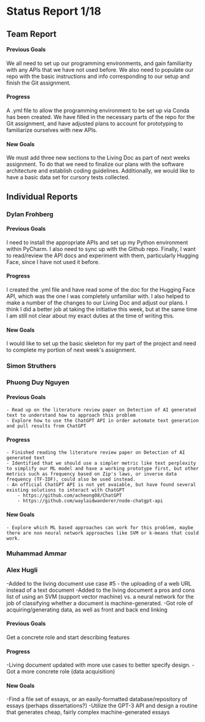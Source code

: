# Status Report 1/18
## Team Report
#### Previous Goals
We all need to set up our programming environments, and gain familiarity with any APIs that we have not used before. We also need to populate our repo with the basic instructions and info corresponding to our setup and finish the Git assignment.
#### Progress
A .yml file to allow the programming environment to be set up via Conda has been created. We have filled in the necessary parts of the repo for the Git assignment, and have adjusted plans to account for prototyping to familiarize ourselves with new APIs.
#### New Goals
We must add three new sections to the Living Doc as part of next weeks assignment. To do that we need to finalize our plans with the software architecture and establish coding guidelines. Additionally, we would like to have a basic data set for cursory tests collected. 

## Individual Reports
### Dylan Frohberg
#### Previous Goals
I need to install the appropriate APIs and set up my Python environment within PyCharm. I also need to sync up with the Github repo. Finally, I want to read/review the API docs and experiment with them, particularly Hugging Face, since I have not used it before.
#### Progress
I created the .yml file and have read some of the doc for the Hugging Face API, which was the one I was completely unfamiliar with. I also helped to make a number of the changes to our Living Doc and adjust our plans. I think I did a better job at taking the initiative this week, but at the same time I am still not clear about my exact duties at the time of writing this.
#### New Goals
I would like to set up the basic skeleton for my part of the project and need to complete my portion of next week's assignment.
### Simon Struthers

### Phuong Duy Nguyen

#### Previous Goals
    - Read up on the literature review paper on Detection of AI generated text to understand how to approach this problem
    - Explore how to use the ChatGPT API in order automate text generation and pull results from ChatGPT

#### Progress
    - Finished reading the literature review paper on Detection of AI generated text
    - Identified that we should use a simpler metric like text perplexity to simplify our ML model and have a working prototype first, but other metrics such as frequency based on Zip's laws, or inverse data frequency (TF-IDF), could also be used instead.
    - An official ChatGPT API is not yet avaiable, but have found several existing solutions to interact with ChatGPT
        - https://github.com/acheong08/ChatGPT
        - https://github.com/waylaidwanderer/node-chatgpt-api

#### New Goals
    - Explore which ML based approaches can work for this problem, maybe there are non neural network approaches like SVM or k-means that could work.
    

### Muhammad Ammar

### Alex Hugli
-Added to the living document use case #5 - the uploading of a web URL instead of a text document
-Added to the living document a pros and cons list of using an SVM (support vector machine) vs. a neural network
    for the job of classifying whether a document is machine-generated.
-Got role of acquiring/generating data, as well as front and back end linking

#### Previous Goals
Get a concrete role and start describing features
#### Progress
-Living document updated with more use cases to better specify design. 
-Got a more concrete role (data acquisition)
#### New Goals
-Find a file set of essays, or an easily-formatted database/repository of essays (perhaps dissertations?)
-Utilize the GPT-3 API and design a routine that generates cheap, fairly complex machine-generated essays